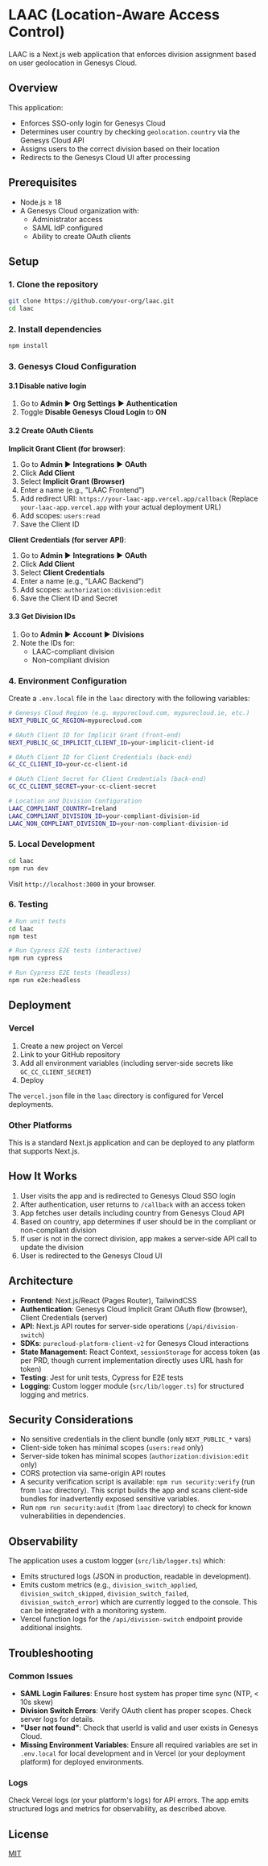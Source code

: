 # LAAC (Location-Aware Access Control)

LAAC is a Next.js web application that enforces division assignment based on user geolocation in Genesys Cloud.

## Overview

This application:
- Enforces SSO-only login for Genesys Cloud
- Determines user country by checking `geolocation.country` via the Genesys Cloud API
- Assigns users to the correct division based on their location
- Redirects to the Genesys Cloud UI after processing

## Prerequisites

- Node.js ≥ 18
- A Genesys Cloud organization with:
  - Administrator access
  - SAML IdP configured
  - Ability to create OAuth clients

## Setup

### 1. Clone the repository

```bash
git clone https://github.com/your-org/laac.git
cd laac
```

### 2. Install dependencies

```bash
npm install
```

### 3. Genesys Cloud Configuration

#### 3.1 Disable native login

1. Go to **Admin** ► **Org Settings** ► **Authentication**
2. Toggle **Disable Genesys Cloud Login** to **ON**

#### 3.2 Create OAuth Clients

**Implicit Grant Client (for browser)**:
1. Go to **Admin** ► **Integrations** ► **OAuth**
2. Click **Add Client**
3. Select **Implicit Grant (Browser)**
4. Enter a name (e.g., "LAAC Frontend")
5. Add redirect URI: `https://your-laac-app.vercel.app/callback` (Replace `your-laac-app.vercel.app` with your actual deployment URL)
6. Add scopes: `users:read`
7. Save the Client ID

**Client Credentials (for server API)**:
1. Go to **Admin** ► **Integrations** ► **OAuth**
2. Click **Add Client**
3. Select **Client Credentials**
4. Enter a name (e.g., "LAAC Backend")
5. Add scopes: `authorization:division:edit`
6. Save the Client ID and Secret

#### 3.3 Get Division IDs

1. Go to **Admin** ► **Account** ► **Divisions**
2. Note the IDs for:
   - LAAC-compliant division
   - Non-compliant division

### 4. Environment Configuration

Create a `.env.local` file in the `laac` directory with the following variables:

```bash
# Genesys Cloud Region (e.g. mypurecloud.com, mypurecloud.ie, etc.)
NEXT_PUBLIC_GC_REGION=mypurecloud.com

# OAuth Client ID for Implicit Grant (front-end)
NEXT_PUBLIC_GC_IMPLICIT_CLIENT_ID=your-implicit-client-id

# OAuth Client ID for Client Credentials (back-end)
GC_CC_CLIENT_ID=your-cc-client-id

# OAuth Client Secret for Client Credentials (back-end)
GC_CC_CLIENT_SECRET=your-cc-client-secret

# Location and Division Configuration
LAAC_COMPLIANT_COUNTRY=Ireland
LAAC_COMPLIANT_DIVISION_ID=your-compliant-division-id
LAAC_NON_COMPLIANT_DIVISION_ID=your-non-compliant-division-id
```

### 5. Local Development

```bash
cd laac
npm run dev
```

Visit `http://localhost:3000` in your browser.

### 6. Testing

```bash
# Run unit tests
cd laac
npm test

# Run Cypress E2E tests (interactive)
npm run cypress

# Run Cypress E2E tests (headless)
npm run e2e:headless
```

## Deployment

### Vercel

1. Create a new project on Vercel
2. Link to your GitHub repository
3. Add all environment variables (including server-side secrets like `GC_CC_CLIENT_SECRET`)
4. Deploy

The `vercel.json` file in the `laac` directory is configured for Vercel deployments.

### Other Platforms

This is a standard Next.js application and can be deployed to any platform that supports Next.js.

## How It Works

1. User visits the app and is redirected to Genesys Cloud SSO login
2. After authentication, user returns to `/callback` with an access token
3. App fetches user details including country from Genesys Cloud API
4. Based on country, app determines if user should be in the compliant or non-compliant division
5. If user is not in the correct division, app makes a server-side API call to update the division
6. User is redirected to the Genesys Cloud UI

## Architecture

- **Frontend**: Next.js/React (Pages Router), TailwindCSS
- **Authentication**: Genesys Cloud Implicit Grant OAuth flow (browser), Client Credentials (server)
- **API**: Next.js API routes for server-side operations (`/api/division-switch`)
- **SDKs**: `purecloud-platform-client-v2` for Genesys Cloud interactions
- **State Management**: React Context, `sessionStorage` for access token (as per PRD, though current implementation directly uses URL hash for token)
- **Testing**: Jest for unit tests, Cypress for E2E tests
- **Logging**: Custom logger module (`src/lib/logger.ts`) for structured logging and metrics.

## Security Considerations

- No sensitive credentials in the client bundle (only `NEXT_PUBLIC_*` vars)
- Client-side token has minimal scopes (`users:read` only)
- Server-side token has minimal scopes (`authorization:division:edit` only)
- CORS protection via same-origin API routes
- A security verification script is available: `npm run security:verify` (run from `laac` directory). This script builds the app and scans client-side bundles for inadvertently exposed sensitive variables.
- Run `npm run security:audit` (from `laac` directory) to check for known vulnerabilities in dependencies.

## Observability

The application uses a custom logger (`src/lib/logger.ts`) which:
- Emits structured logs (JSON in production, readable in development).
- Emits custom metrics (e.g., `division_switch_applied`, `division_switch_skipped`, `division_switch_failed`, `division_switch_error`) which are currently logged to the console. This can be integrated with a monitoring system.
- Vercel function logs for the `/api/division-switch` endpoint provide additional insights.

## Troubleshooting

### Common Issues

- **SAML Login Failures**: Ensure host system has proper time sync (NTP, < 10s skew)
- **Division Switch Errors**: Verify OAuth client has proper scopes. Check server logs for details.
- **"User not found"**: Check that userId is valid and user exists in Genesys Cloud.
- **Missing Environment Variables**: Ensure all required variables are set in `.env.local` for local development and in Vercel (or your deployment platform) for deployed environments.

### Logs

Check Vercel logs (or your platform's logs) for API errors. The app emits structured logs and metrics for observability, as described above.

## License

[MIT](LICENSE)
